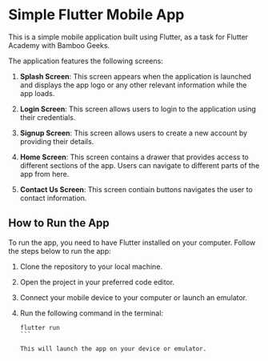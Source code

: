 # Simple Flutter Mobile App

This is a simple mobile application built using Flutter, as a task for Flutter Academy with Bamboo Geeks. 

The application features the following screens:

1. **Splash Screen**: This screen appears when the application is launched and displays the app logo or any other relevant information while the app loads.

2. **Login Screen**: This screen allows users to login to the application using their credentials.

3. **Signup Screen**: This screen allows users to create a new account by providing their details.

4. **Home Screen**: This screen contains a drawer that provides access to different sections of the app. Users can navigate to different parts of the app from here.

5. **Contact Us Screen**: This screen contiain buttons navigates the user to contact information.

## How to Run the App

To run the app, you need to have Flutter installed on your computer. Follow the steps below to run the app:

1. Clone the repository to your local machine.

2. Open the project in your preferred code editor.

3. Connect your mobile device to your computer or launch an emulator.

4. Run the following command in the terminal:

   `````
   flutter run
   ```

   This will launch the app on your device or emulator.
